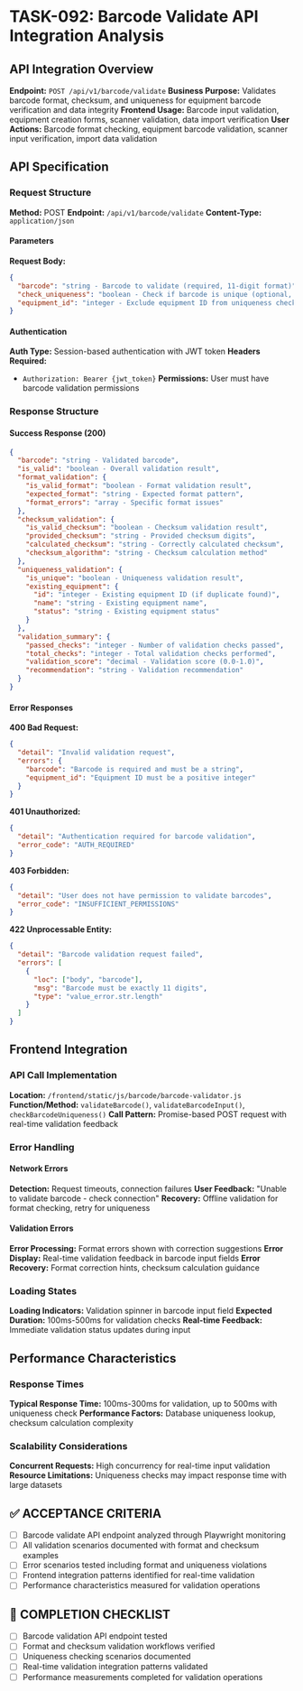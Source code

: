 # TASK-092: Barcode Validate API Integration Analysis

## API Integration Overview

**Endpoint:** `POST /api/v1/barcode/validate`
**Business Purpose:** Validates barcode format, checksum, and uniqueness for equipment barcode verification and data integrity
**Frontend Usage:** Barcode input validation, equipment creation forms, scanner validation, data import verification
**User Actions:** Barcode format checking, equipment barcode validation, scanner input verification, import data validation

## API Specification

### Request Structure

**Method:** POST
**Endpoint:** `/api/v1/barcode/validate`
**Content-Type:** `application/json`

#### Parameters

**Request Body:**

```json
{
  "barcode": "string - Barcode to validate (required, 11-digit format)",
  "check_uniqueness": "boolean - Check if barcode is unique (optional, default: true)",
  "equipment_id": "integer - Exclude equipment ID from uniqueness check (optional, for updates)"
}
```

#### Authentication

**Auth Type:** Session-based authentication with JWT token
**Headers Required:**
- `Authorization: Bearer {jwt_token}`
**Permissions:** User must have barcode validation permissions

### Response Structure

#### Success Response (200)

```json
{
  "barcode": "string - Validated barcode",
  "is_valid": "boolean - Overall validation result",
  "format_validation": {
    "is_valid_format": "boolean - Format validation result",
    "expected_format": "string - Expected format pattern",
    "format_errors": "array - Specific format issues"
  },
  "checksum_validation": {
    "is_valid_checksum": "boolean - Checksum validation result",
    "provided_checksum": "string - Provided checksum digits",
    "calculated_checksum": "string - Correctly calculated checksum",
    "checksum_algorithm": "string - Checksum calculation method"
  },
  "uniqueness_validation": {
    "is_unique": "boolean - Uniqueness validation result",
    "existing_equipment": {
      "id": "integer - Existing equipment ID (if duplicate found)",
      "name": "string - Existing equipment name",
      "status": "string - Existing equipment status"
    }
  },
  "validation_summary": {
    "passed_checks": "integer - Number of validation checks passed",
    "total_checks": "integer - Total validation checks performed",
    "validation_score": "decimal - Validation score (0.0-1.0)",
    "recommendation": "string - Validation recommendation"
  }
}
```

#### Error Responses

**400 Bad Request:**

```json
{
  "detail": "Invalid validation request",
  "errors": {
    "barcode": "Barcode is required and must be a string",
    "equipment_id": "Equipment ID must be a positive integer"
  }
}
```

**401 Unauthorized:**

```json
{
  "detail": "Authentication required for barcode validation",
  "error_code": "AUTH_REQUIRED"
}
```

**403 Forbidden:**

```json
{
  "detail": "User does not have permission to validate barcodes",
  "error_code": "INSUFFICIENT_PERMISSIONS"
}
```

**422 Unprocessable Entity:**

```json
{
  "detail": "Barcode validation request failed",
  "errors": [
    {
      "loc": ["body", "barcode"],
      "msg": "Barcode must be exactly 11 digits",
      "type": "value_error.str.length"
    }
  ]
}
```

## Frontend Integration

### API Call Implementation

**Location:** `/frontend/static/js/barcode/barcode-validator.js`
**Function/Method:** `validateBarcode()`, `validateBarcodeInput()`, `checkBarcodeUniqueness()`
**Call Pattern:** Promise-based POST request with real-time validation feedback

### Error Handling

#### Network Errors
**Detection:** Request timeouts, connection failures
**User Feedback:** "Unable to validate barcode - check connection"
**Recovery:** Offline validation for format checking, retry for uniqueness

#### Validation Errors
**Error Processing:** Format errors shown with correction suggestions
**Error Display:** Real-time validation feedback in barcode input fields
**Error Recovery:** Format correction hints, checksum calculation guidance

### Loading States

**Loading Indicators:** Validation spinner in barcode input field
**Expected Duration:** 100ms-500ms for validation checks
**Real-time Feedback:** Immediate validation status updates during input

## Performance Characteristics

### Response Times
**Typical Response Time:** 100ms-300ms for validation, up to 500ms with uniqueness check
**Performance Factors:** Database uniqueness lookup, checksum calculation complexity

### Scalability Considerations
**Concurrent Requests:** High concurrency for real-time input validation
**Resource Limitations:** Uniqueness checks may impact response time with large datasets

## ✅ ACCEPTANCE CRITERIA

- [ ] Barcode validate API endpoint analyzed through Playwright monitoring
- [ ] All validation scenarios documented with format and checksum examples
- [ ] Error scenarios tested including format and uniqueness violations
- [ ] Frontend integration patterns identified for real-time validation
- [ ] Performance characteristics measured for validation operations

## 📝 COMPLETION CHECKLIST

- [ ] Barcode validation API endpoint tested
- [ ] Format and checksum validation workflows verified
- [ ] Uniqueness checking scenarios documented
- [ ] Real-time validation integration patterns validated
- [ ] Performance measurements completed for validation operations
